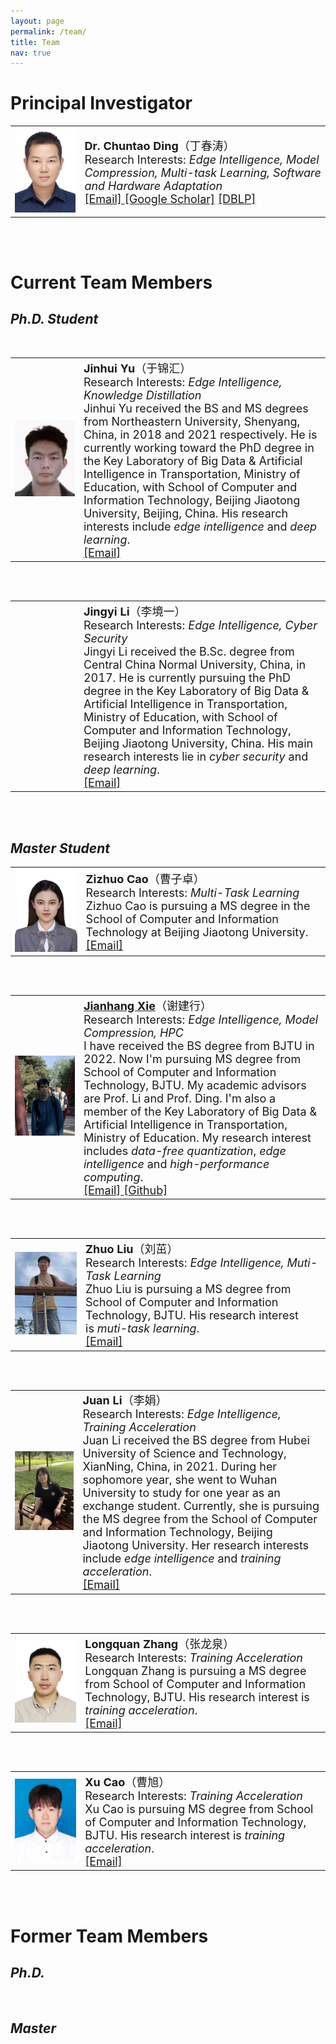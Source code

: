 ```yaml
---
layout: page
permalink: /team/
title: Team
nav: true
---
```


# **Principal Investigator**
<table  rules="none">
	<tr>
		<td width="180">
			<left>
			<img src="/assets/img/chuntaoding.jpg" width=150/>
			</left>
		</td>
		<td width="600" >
			<left>
				<font size="4"><b>Dr. Chuntao Ding</b>（丁春涛）<br/>
<!--                                     Director & PI <br/> -->
                                    Research Interests: <i>Edge Intelligence, Model Compression, Multi-task Learning, Software and Hardware Adaptation</i> <br/>
									<a href="mailto:chtding@bjtu.edu.cn">[Email]   </a>
									<a href="https://scholar.google.com/citations?user=MVlO39QAAAAJ&hl=zh-CN&oi=ao">[Google Scholar]</a>
					<a href="https://dblp.org/pid/150/4003.html">[DBLP]   </a>
				</font> 
			</left>
		</td>
    </tr>
</table>
<br>
<br>

# **Current Team Members**
## *Ph.D. Student*
<br>
<table  rules="none">
	<tr>
		<td width="180">
			<left>
			<img src="/assets/img/yujinhui.png" width=150/>
			</left>
		</td>
		<td width="600" >
			<left>
				<font size="4"><b>Jinhui Yu</b>（于锦汇）<br/>
                                    Research Interests: <i>Edge Intelligence, Knowledge Distillation</i> <br/>
				     Jinhui Yu received the BS and MS degrees from Northeastern University, Shenyang, China, in 2018 and 2021 respectively. He is currently working toward the PhD degree in the Key Laboratory of Big Data & Artificial Intelligence in Transportation, Ministry of Education, with School of Computer and Information Technology, Beijing Jiaotong University, Beijing, China. His research interests include <i>edge intelligence</i> and <i>deep learning</i>. <br/>
				<a href="mailto:chuntaoding@163.com">[Email]   </a>
				</font> 
			</left>
		</td>
    </tr>
</table>
<br>
<br>

<table  rules="none">
	<tr>
		<td width="180">
<!-- 			<left>
			<img src="/assets/img/prof_pic.jpg" width=150/>
			</left> -->
		</td>
		<td width="600" >
			<left>
				<font size="4"><b>Jingyi Li</b>（李境一） <br/>
                                    Research Interests: <i>Edge Intelligence, Cyber Security</i> <br/>
Jingyi Li received the B.Sc. degree from Central China Normal University, China, in 2017. He is currently pursuing the PhD degree in the Key Laboratory of Big Data & Artificial Intelligence in Transportation, Ministry of Education, with School of Computer and Information Technology, Beijing Jiaotong University, China. His main research interests lie in <i>cyber security</i> and <i>deep learning</i>.<br/>
				<a href="mailto:22110139@bjtu.edu.cn">[Email]</a>
				</font> 
			</left>
		</td>
    </tr>
</table>
<br>
<br>

## *Master Student*
<table  rules="none">
	<tr>
		<td width="180">
			<left>
			<img src="/assets/img/caozizhuo.png" width=150/>
			</left>
		</td>
		<td width="600" >
			<left>
				<font size="4"><b>Zizhuo Cao</b>（曹子卓） <br/>
                                    Research Interests: <i>Multi-Task Learning</i> <br/>
				Zizhuo Cao is pursuing a MS degree in the School of Computer and Information Technology at Beijing Jiaotong University.<br/>
				<a href="mailto:ninelie216@gmail.com">[Email]   </a>
				</font> 
			</left>
		</td>
    </tr>
</table>
<br>
<br>

<table  rules="none">
	<tr>
		<td width="180">
			<left>
			<img src="/assets/img/jhx.jpg" width=150/>
			</left>
		</td>
		<td width="600" >
			<left>
				<font size="4"><b><a href="https://jianhayes.github.io/">Jianhang Xie</a></b>（谢建行）<br/>
                                    Research Interests: <i>Edge Intelligence, Model Compression, HPC</i> <br/>
					I have received the BS degree from BJTU in 2022. Now I'm pursuing MS degree from School of Computer and Information Technology, BJTU. My academic advisors are Prof. Li and Prof. Ding. I'm also a member of the Key Laboratory of Big Data & Artificial Intelligence in Transportation, Ministry of Education. My research interest includes <i>data-free quantization</i>, <i>edge intelligence</i> and <i>high-performance computing</i>. <br/>
									<a href="mailto:xiejianhang@bjtu.edu.cn">[Email]   </a>
									<a href="https://github.com/jianhayes">[Github]   </a>
				</font> 
			</left>
		</td>
    </tr>
</table>
<br>
<br>

<table  rules="none">
	<tr>
		<td width="180">
			<left>
			<img src="/assets/img/liuzhuo.jpg" width=150/>
			</left>
		</td>
		<td width="600" >
			<left>
				<font size="4"><b>Zhuo Liu</b>（刘茁）<br/>
                                    Research Interests: <i>Edge Intelligence, Muti-Task Learning</i> <br/>
					Zhuo Liu is pursuing a MS degree from School of Computer and Information Technology, BJTU. His research interest is <i>muti-task learning</i>.<br/>
									<a href="mailto:22140506@bjtu.edu.cn">[Email]   </a>
				</font> 
			</left>
		</td>
    </tr>
</table>
<br>
<br>

<table  rules="none">
	<tr>
		<td width="180">
			<left>
			<img src="/assets/img/lijuan.jpg" width=150/>
			</left>
		</td>
		<td width="600" >
			<left>
				<font size="4"><b>Juan Li</b>（李娟）<br/>
                                    Research Interests: <i>Edge Intelligence, Training Acceleration</i> <br/>
					Juan Li received the BS degree from Hubei University of Science and Technology, XianNing, China, in 2021. During her sophomore year, she went to Wuhan University to study for one year as an exchange student. Currently, she is pursuing the MS degree from the School of Computer and Information Technology, Beijing Jiaotong University. Her research interests include <i>edge intelligence</i> and <i>training acceleration</i>.<br/>
									<a href="mailto:lijuan_yimi@163.com">[Email]   </a>
<!-- 									<a href="https://scholar.google.com/citations?hl=zh-CN&user=k4SdlbcAAAAJ">[Google Scholar]</a> -->
				</font> 
			</left>
		</td>
    </tr>
</table>
<br>
<br>

<table  rules="none">
	<tr>
		<td width="180">
 			<left>
			<img src="/assets/img/zhanglongquan.jpg" width=150/>
			</left>
		</td>
		<td width="600" >
			<left>
				<font size="4"><b>Longquan Zhang</b>（张龙泉）<br/>
                                    Research Interests: <i>Training Acceleration</i> <br/>
					Longquan Zhang is pursuing a MS degree from School of Computer and Information Technology, BJTU. His research interest is <i>training acceleration</i>.<br/>
									<a href="mailto:23125287@bjtu.edu.cn">[Email]   </a>
				</font> 
			</left>
		</td>
    </tr>
</table>
<br>
<br>

<table  rules="none">
	<tr>
		<td width="180">
			<left>
			<img src="/assets/img/caoxu.jpg" width=150/>
			</left>
		</td>
		<td width="600" >
			<left>
				<font size="4"><b>Xu Cao</b>（曹旭）<br/>
                                    Research Interests: <i>Training Acceleration</i> <br/>
					Xu Cao is pursuing MS degree from School of Computer and Information Technology, BJTU. His research interest is <i>training acceleration</i>.<br/>
									<a href="mailto:codecx@sina.com">[Email]   </a>
				</font> 
			</left>
		</td>
    </tr>
</table>
<br>
<br>


# **Former Team Members**
## *Ph.D.*
<br>

## *Master*
<br>

